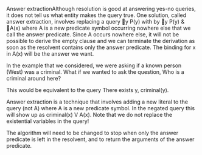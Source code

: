Answer extractionAlthough resolution is good at answering yes-no queries, it does not tell us what entity makes the query true.
One solution, called answer extraction,  involves replacing a query y P(y) with by y P(y) & A(x)  where A is a new predicate symbol occurring nowhere else that we call the answer predicate. 
Since A occurs nowhere else, it will not be possible to derive the empty clause and we can terminate the derivation as soon as the resolvent contains only the answer predicate.
The binding for x in A(x) will be the answer we want.

In the example that we considered, we were asking if a known person (West) was a criminal. What if we wanted to ask the question, Who is a criminal around here?

This would be equivalent to the query There exists y, criminal(y).

Answer extraction is a technique that involves adding a new literal to the query (not A) where A is a new predicate symbol.  In the negated query this will show up as criminal(x) V A(x).  Note that we do not replace the existential variables in the query!

The algorithm will need to be changed to stop when only the answer predicate is left in the resolvent, and to return the arguments of the answer predicate.